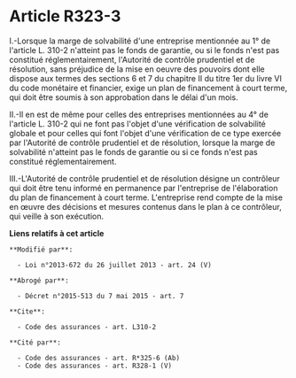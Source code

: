 # Article R323-3

I.-Lorsque la marge de solvabilité d'une entreprise mentionnée au 1° de l'article L. 310-2 n'atteint pas le fonds de
garantie, ou si le fonds n'est pas constitué réglementairement, l'Autorité de contrôle prudentiel et de résolution, sans
préjudice de la mise en oeuvre des pouvoirs dont elle dispose aux termes des sections 6 et 7 du chapitre II du titre 1er du
livre VI du code monétaire et financier, exige un plan de financement à court terme, qui doit être soumis à son approbation
dans le délai d'un mois. 

II.-Il en est de même pour celles des entreprises mentionnées au 4° de l'article L. 310-2 qui ne font pas l'objet d'une
vérification de solvabilité globale et pour celles qui font l'objet d'une vérification de ce type exercée par l'Autorité de
contrôle prudentiel et de résolution, lorsque la marge de solvabilité n'atteint pas le fonds de garantie ou si ce fonds n'est
pas constitué réglementairement. 

III.-L'Autorité de contrôle prudentiel et de résolution désigne un contrôleur qui doit être tenu informé en permanence par
l'entreprise de l'élaboration du plan de financement à court terme. L'entreprise rend compte de la mise en œuvre des
décisions et mesures contenus dans le plan à ce contrôleur, qui veille à son exécution.

**Liens relatifs à cet article**

	**Modifié par**:

	  - Loi n°2013-672 du 26 juillet 2013 - art. 24 (V)

	**Abrogé par**:

	  - Décret n°2015-513 du 7 mai 2015 - art. 7

	**Cite**:

	  - Code des assurances - art. L310-2

	**Cité par**:

	  - Code des assurances - art. R*325-6 (Ab)
	  - Code des assurances - art. R328-1 (V)
